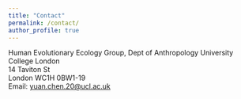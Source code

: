 ```yaml
---
title: "Contact"
permalink: /contact/
author_profile: true
---
```



Human Evolutionary Ecology Group, 
Dept of Anthropology
University College London<br>
14 Taviton St <br>
London WC1H 0BW1-19 <br>
Email: yuan.chen.20@ucl.ac.uk
